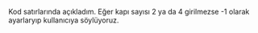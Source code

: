Kod satırlarında açıkladım. Eğer kapı sayısı 2 ya da 4 girilmezse -1 olarak ayarlaryıp kullanıcıya söylüyoruz.
